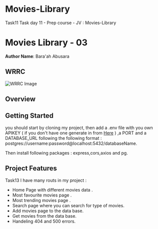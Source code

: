 # Movies-Library
 Task11
Task day 11 - Prep course - JV : Movies-Library 

# Movies Library - 03

**Author Name**: Bara'ah Abusara

## WRRC

![WRRC Image](https://scontent.famm11-1.fna.fbcdn.net/v/t1.15752-9/272859685_248233827491885_5269150370403819009_n.jpg?_nc_cat=110&ccb=1-5&_nc_sid=ae9488&_nc_ohc=zdRsM4duhe0AX_c_NCN&_nc_ht=scontent.famm11-1.fna&oh=03_AVLsRMb4Jo9B-uirVzVUM9ow6DWsMM1h9MKs1f4V7jYQHg&oe=621D35E1)

## Overview

## Getting Started
you should start by cloning my project, then add a .env file with you own APIKEY ( if you don't have one generate in from [Here](https://developers.themoviedb.org/3/getting-started/introduction) ) ,a PORT and a DATABASE_URL following the following format : postgres://username:password@localhost:5432/databaseName.

Then install following packages : express,cors,axios and pg.


## Project Features
Task13
I have many routs in my project :
- Home Page with different movies data .
- Most favourite movies page .
- Most trending movies page .
- Search page where you can search for type of movies.
- Add movies page to the data base.
- Get movies from the data base.
- Handeling 404 and 500 errors.

